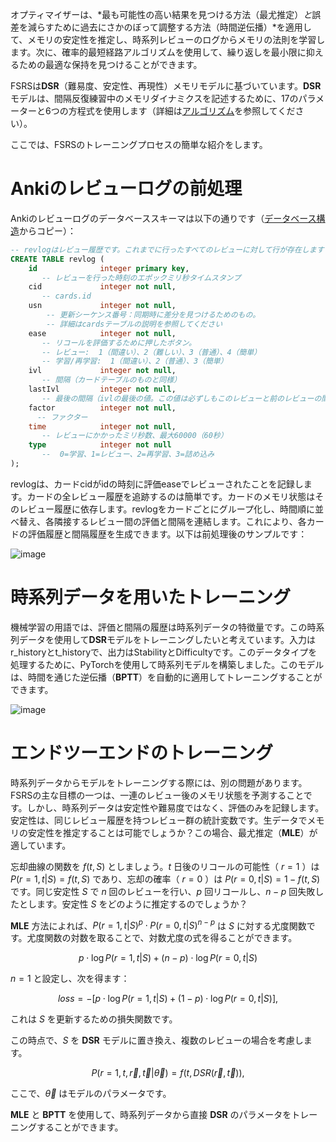 オプティマイザーは、*最も可能性の高い結果を見つける方法（最尤推定）*と*誤差を減らすために過去にさかのぼって調整する方法（時間逆伝播）*を適用して、メモリの安定性を推定し、時系列レビューのログからメモリの法則を学習します。次に、確率的最短経路アルゴリズムを使用して、繰り返しを最小限に抑えるための最適な保持を見つけることができます。

FSRSは**DSR**（難易度、安定性、再現性）メモリモデルに基づいています。**DSR**モデルは、間隔反復練習中のメモリダイナミクスを記述するために、17のパラメーターと6つの方程式を使用します（詳細は[アルゴリズム](The-Algorithm.md)を参照してください）。

ここでは、FSRSのトレーニングプロセスの簡単な紹介をします。

# Ankiのレビューログの前処理

Ankiのレビューログのデータベーススキーマは以下の通りです（[データベース構造](https://github.com/ankidroid/Anki-Android/wiki/Database-Structure)からコピー）：

```SQL
-- revlogはレビュー履歴です。これまでに行ったすべてのレビューに対して行が存在します！
CREATE TABLE revlog (
    id              integer primary key,
       -- レビューを行った時刻のエポックミリ秒タイムスタンプ
    cid             integer not null,
       -- cards.id
    usn             integer not null,
        -- 更新シーケンス番号：同期時に差分を見つけるためのもの。
        -- 詳細はcardsテーブルの説明を参照してください
    ease            integer not null,
       -- リコールを評価するために押したボタン。
       -- レビュー:  1（間違い）、2（難しい）、3（普通）、4（簡単）
       -- 学習/再学習:  1（間違い）、2（普通）、3（簡単）
    ivl             integer not null,
       -- 間隔（カードテーブルのものと同様）
    lastIvl         integer not null,
       -- 最後の間隔（ivlの最後の値。この値は必ずしもこのレビューと前のレビューの間の実際の間隔と等しいわけではありません）
    factor          integer not null,
      -- ファクター
    time            integer not null,
       -- レビューにかかったミリ秒数、最大60000（60秒）
    type            integer not null
       --  0=学習、1=レビュー、2=再学習、3=詰め込み
);
```
revlogは、カードcidがidの時刻に評価easeでレビューされたことを記録します。カードの全レビュー履歴を追跡するのは簡単です。カードのメモリ状態はそのレビュー履歴に依存します。revlogをカードごとにグループ化し、時間順に並べ替え、各隣接するレビュー間の評価と間隔を連結します。これにより、各カードの評価履歴と間隔履歴を生成できます。以下は前処理後のサンプルです：

![image](https://user-images.githubusercontent.com/32575846/202617053-d9c44a82-ef85-412e-9987-a6205ba8f986.png)

# 時系列データを用いたトレーニング

機械学習の用語では、評価と間隔の履歴は時系列データの特徴量です。この時系列データを使用して**DSR**モデルをトレーニングしたいと考えています。入力はr_historyとt_historyで、出力はStabilityとDifficultyです。このデータタイプを処理するために、PyTorchを使用して時系列モデルを構築しました。このモデルは、時間を通じた逆伝播（**BPTT**）を自動的に適用してトレーニングすることができます。

![image](https://user-images.githubusercontent.com/32575846/202617068-0c4cdb04-b754-4893-9cbd-e2e0583dc159.png)

# エンドツーエンドのトレーニング

時系列データからモデルをトレーニングする際には、別の問題があります。FSRSの主な目標の一つは、一連のレビュー後のメモリ状態を予測することです。しかし、時系列データは安定性や難易度ではなく、評価のみを記録します。安定性は、同じレビュー履歴を持つレビュー群の統計変数です。生データでメモリの安定性を推定することは可能でしょうか？この場合、最尤推定（**MLE**）が適しています。

忘却曲線の関数を $f(t,S)$ としましょう。$t$ 日後のリコールの可能性（ $r=1$ ）は $P(r=1,t|S) = f(t,S)$ であり、忘却の確率（ $r=0$ ）は $P(r=0,t|S) = 1 - f(t,S)$ です。同じ安定性 $S$ で $n$ 回のレビューを行い、$p$ 回リコールし、$n - p$ 回失敗したとします。安定性 $S$ をどのように推定するのでしょうか？

**MLE** 方法によれば、$P(r=1,t|S)^p \cdot P(r=0,t|S)^{n-p}$ は $S$ に対する尤度関数です。尤度関数の対数を取ることで、対数尤度の式を得ることができます。

$$p \cdot \log P(r=1,t|S) + (n-p) \cdot \log P(r=0,t|S)$$

$n = 1$ と設定し、次を得ます：

$$loss = - [p \cdot \log P(r=1,t|S) + (1-p) \cdot \log P(r=0,t|S)],$$

これは $S$ を更新するための損失関数です。

この時点で、$S$ を **DSR** モデルに置き換え、複数のレビューの場合を考慮します。

$$P(r=1,t,\vec{r},\vec{t}|\vec\theta) = f(t,DSR(\vec{r},\vec{t})),$$

ここで、$\vec\theta$ はモデルのパラメータです。

**MLE** と **BPTT** を使用して、時系列データから直接 **DSR** のパラメータをトレーニングすることができます。